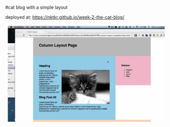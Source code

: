 #cat blog with a simple layout

deployed at: https://nktkr.github.io/week-2-the-cat-blog/

![image](images/screenshot.png)
